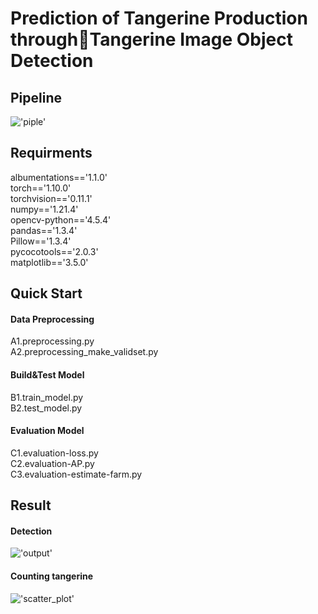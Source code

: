# Prediction of Tangerine Production throughTangerine Image Object Detection
## Pipeline
!['piple']('fig/pipline.jpg')

## Requirments
albumentations=='1.1.0'   
torch=='1.10.0'  
torchvision=='0.11.1'  
numpy=='1.21.4'  
opencv-python=='4.5.4'  
pandas=='1.3.4'  
Pillow=='1.3.4'  
pycocotools=='2.0.3'  
matplotlib=='3.5.0'  

## Quick Start
#### Data Preprocessing
A1.preprocessing.py  
A2.preprocessing_make_validset.py  

#### Build&Test Model  
B1.train_model.py  
B2.test_model.py  

#### Evaluation Model  
C1.evaluation-loss.py   
C2.evaluation-AP.py  
C3.evaluation-estimate-farm.py   


## Result
#### Detection
!['output']('fig/output.png')  

#### Counting tangerine 
!['scatter_plot']('fig/scatter_plot.png')  

